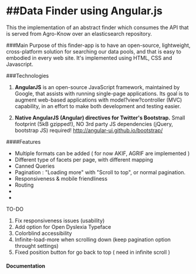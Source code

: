 ##Data Finder using Angular.js
==========

This the implementation of an abstract finder which consumes the API that is served from Agro-Know over an elasticsearch repository.

###Main Purpose
of this finder-app is to have an open-source, lightweight, cross-platform solution for searching our data pools, and that is easy to embodied in every web site.
It's implemented using HTML, CSS and Javascript.

###Technologies
1. **AngularJS** is an open-source JavaScript framework, maintained by Google, that assists with running single-page applications.
Its goal is to augment web-based applications with model?view?controller (MVC) capability, in an effort to make both development and testing easier.

2. **Native AngularJS (Angular) directives for Twitter's Bootstrap.**
Small footprint (5kB gzipped!), NO 3rd party JS dependencies (jQuery, bootstrap JS) required!
http://angular-ui.github.io/bootstrap/

####Features
- Multiple formats can be added ( for now AKIF, AGRIF are implemented )
- Different type of facets per page, with different mapping
- Canned Queries
- Pagination : "Loading more" with "Scroll to top", or normal pagination.
- Responsiveness & mobile friendliness
- Routing
-
-

TO-DO
1. Fix responsiveness issues (usability)
2. Add option for Open Dyslexia Typeface
3. Colorblind accessibility
4. Infinite-load-more when scrolling down (keep pagination option throught settings)
5. Fixed position button for go back to top ( need in infinite scroll )



#### Documentation

